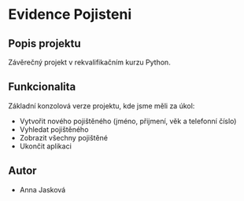 # Evidence Pojisteni

## Popis projektu
Závěrečný projekt v rekvalifikačním kurzu Python.

## Funkcionalita
Základní konzolová verze projektu, kde jsme měli za úkol:

- Vytvořit nového pojištěného (jméno, přijmení, věk a telefonní číslo)
- Vyhledat pojištěného
- Zobrazit všechny pojištěné
- Ukončit aplikaci

## Autor
- Anna Jasková
